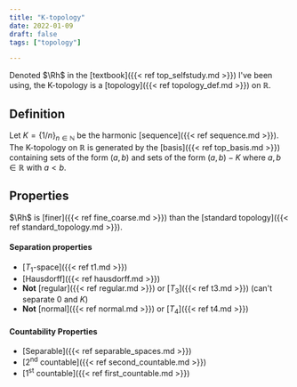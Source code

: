 ```yaml
---
title: "K-topology"
date: 2022-01-09
draft: false
tags: ["topology"]

---
```


Denoted $\Rh$ in the [textbook]({{< ref top_selfstudy.md >}}) I've been using, the K-topology is a [topology]({{< ref topology_def.md >}}) on $\mathbb{R}$. 

## Definition
Let $K = \{1/n\}_{n \in \mathbb{N}}$ be the harmonic [sequence]({{< ref sequence.md >}}). The K-topology on $\mathbb{R}$ is generated by the [basis]({{< ref top_basis.md >}}) containing sets of the form $(a,b)$ and sets of the form $(a,b) - K$ where $a, b \in \mathbb{R}$ with $a < b$. 

## Properties
$\Rh$ is [finer]({{< ref fine_coarse.md >}}) than the [standard topology]({{< ref standard_topology.md >}}). 

#### Separation properties
- [$T_1$-space]({{< ref t1.md >}})
- [Hausdorff]({{< ref hausdorff.md >}})
- **Not** [regular]({{< ref regular.md >}}) or [$T_3$]({{< ref t3.md >}}) (can't separate $0$ and $K$)
- **Not** [normal]({{< ref normal.md >}}) or [$T_4$]({{< ref t4.md >}})

#### Countability Properties
- [Separable]({{< ref separable_spaces.md >}})
- [2<sup>nd</sup> countable]({{< ref second_countable.md >}})
- [1<sup>st</sup> countable]({{< ref first_countable.md >}})
